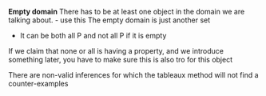 **Empty domain**
There has to be at least one object in the domain we are talking about.
	- use this 
The empty domain is just another set
- It can be both all P and not all P if it is empty


If we claim that none or all is having a property, and we introduce something later, you have to make sure this is also tro for this object


There are non-valid inferences for which the tableaux method will not find a counter-examples